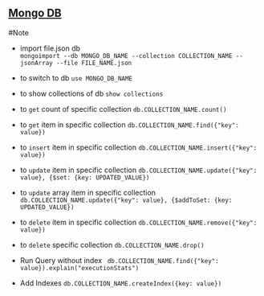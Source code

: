 ## [Mongo DB](https://www.linkedin.com/learning/learning-mongodb)
#Note
   * import file.json db  
        `mongoimport --db MONGO_DB_NAME --collection COLLECTION_NAME --jsonArray --file FILE_NAME.json`
   * to switch to db  `use MONGO_DB_NAME`
   * to show collections of db  `show collections`
   * to `get` count of specific collection  `db.COLLECTION_NAME.count()`
   * to `get` item in specific collection  `db.COLLECTION_NAME.find({"key": value})`
   * to `insert` item in specific collection  `db.COLLECTION_NAME.insert({"key": value})`
   * to `update` item in specific collection  `db.COLLECTION_NAME.update({"key": value}, {$set: {key: UPDATED_VALUE})`
   * to `update` array item in specific collection  `db.COLLECTION_NAME.update({"key": value}, {$addToSet: {key: UPDATED_VALUE})`
   * to `delete` item in specific collection  `db.COLLECTION_NAME.remove({"key": value})`
   * to `delete` specific collection  `db.COLLECTION_NAME.drop()`
   
   * Run Query without index  ` db.COLLECTION_NAME.find({"key": value}).explain("executionStats")`
   * Add Indexes  `db.COLLECTION_NAME.createIndex({key: value})`
